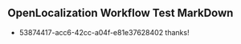 ## OpenLocalization Workflow Test MarkDown
* 53874417-acc6-42cc-a04f-e81e37628402 thanks!

<!--HONumber=Feb17_HO2-->


